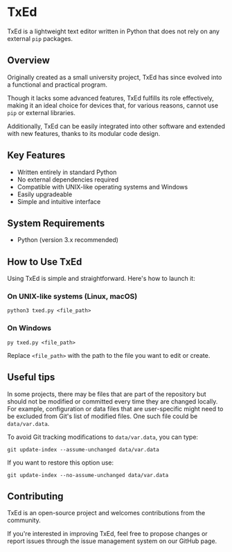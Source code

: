 # TxEd

TxEd is a lightweight text editor written in Python that does not rely on any 
external `pip` packages.

## Overview

Originally created as a small university project, TxEd has since evolved into 
a functional and practical program.

Though it lacks some advanced features, TxEd fulfills its role effectively, 
making it an ideal choice for devices that, for various reasons, cannot use 
`pip` or external libraries.

Additionally, TxEd can be easily integrated into other software and extended 
with new features, thanks to its modular code design.

## Key Features

- Written entirely in standard Python
- No external dependencies required
- Compatible with UNIX-like operating systems and Windows
- Easily upgradeable
- Simple and intuitive interface

## System Requirements

- Python (version 3.x recommended)

## How to Use TxEd

Using TxEd is simple and straightforward. Here's how to launch it:

### On UNIX-like systems (Linux, macOS)

```
python3 txed.py <file_path>
```

### On Windows

```
py txed.py <file_path>
```

Replace `<file_path>` with the path to the file you want to edit or create.

## Useful tips

In some projects, there may be files that are part of the repository but 
should not be modified or committed every time they are changed locally. For 
example, configuration or data files that are user-specific might need to be 
excluded from Git's list of modified files. One such file could be 
`data/var.data`.

To avoid Git tracking modifications to `data/var.data`, you can type:

```git update-index --assume-unchanged data/var.data```

If you want to restore this option use:

```git update-index --no-assume-unchanged data/var.data```

## Contributing

TxEd is an open-source project and welcomes contributions from the community. 

If you're interested in improving TxEd, feel free to propose changes or report 
issues through the issue management system on our GitHub page.
